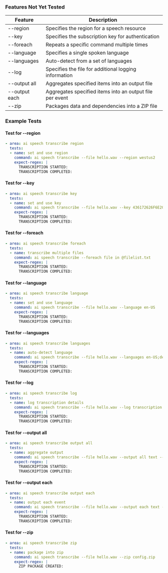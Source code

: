 ﻿### Features Not Yet Tested

| Feature            | Description                                             |
|--------------------|---------------------------------------------------------|
| --region           | Specifies the region for a speech resource              |
| --key              | Specifies the subscription key for authentication       |
| --foreach          | Repeats a specific command multiple times               |
| --language         | Specifies a single spoken language                      |
| --languages        | Auto-detect from a set of languages                     |
| --log              | Specifies the file for additional logging information   |
| --output all       | Aggregates specified items into an output file          |
| --output each      | Aggregates specified items into an output file per event|
| --zip              | Packages data and dependencies into a ZIP file          |

### Example Tests

#### Test for --region

```yaml
- area: ai speech transcribe region
  tests:
  - name: set and use region
    command: ai speech transcribe --file hello.wav --region westus2
    expect-regex: |
      TRANSCRIPTION STARTED:
      TRANSCRIPTION COMPLETED:
```

#### Test for --key

```yaml
- area: ai speech transcribe key
  tests:
  - name: set and use key
    command: ai speech transcribe --file hello.wav --key 436172626F6E20697320636F6F6C2121
    expect-regex: |
      TRANSCRIPTION STARTED:
      TRANSCRIPTION COMPLETED:
```

#### Test for --foreach

```yaml
- area: ai speech transcribe foreach
  tests:
  - name: transcribe multiple files
    command: ai speech transcribe --foreach file in @filelist.txt
    expect-regex: |
      TRANSCRIPTION STARTED:
      TRANSCRIPTION COMPLETED:
```

#### Test for --language

```yaml
- area: ai speech transcribe language
  tests:
  - name: set and use language
    command: ai speech transcribe --file hello.wav --language en-US
    expect-regex: |
      TRANSCRIPTION STARTED:
      TRANSCRIPTION COMPLETED:
```

#### Test for --languages

```yaml
- area: ai speech transcribe languages
  tests:
  - name: auto-detect language
    command: ai speech transcribe --file hello.wav --languages en-US;de-DE
    expect-regex: |
      TRANSCRIPTION STARTED:
      TRANSCRIPTION COMPLETED:
```

#### Test for --log

```yaml
- area: ai speech transcribe log
  tests:
  - name: log transcription details
    command: ai speech transcribe --file hello.wav --log transcription.log
    expect-regex: |
      TRANSCRIPTION STARTED:
      TRANSCRIPTION COMPLETED:
```

#### Test for --output all

```yaml
- area: ai speech transcribe output all
  tests:
  - name: aggregate output
    command: ai speech transcribe --file hello.wav --output all text --output all file output.tsv
    expect-regex: |
      TRANSCRIPTION STARTED:
      TRANSCRIPTION COMPLETED:
```

#### Test for --output each

```yaml
- area: ai speech transcribe output each
  tests:
  - name: output each event
    command: ai speech transcribe --file hello.wav --output each text --output each file output.tsv
    expect-regex: |
      TRANSCRIPTION STARTED:
      TRANSCRIPTION COMPLETED:
```

#### Test for --zip

```yaml
- area: ai speech transcribe zip
  tests:
  - name: package into zip
    command: ai speech transcribe --file hello.wav --zip config.zip
    expect-regex: |
      ZIP PACKAGE CREATED:
```

